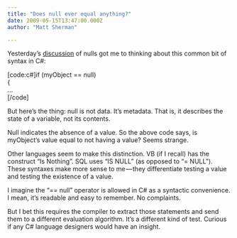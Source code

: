```yaml
---
title: "Does null ever equal anything?"
date: 2009-05-15T13:47:00.000Z
author: "Matt Sherman"

---
```


Yesterday’s [discussion](/blog/post/Nulls-and-knowledge.aspx) of nulls got me to thinking about this common bit of syntax in C#:

[code:c#]if (myObject == null)  
{  
…  
[/code]

But here’s the thing: null is not data. It’s metadata. That is, it describes the state of a variable, not its contents.

Null indicates the absence of a value. So the above code says, is myObject’s value equal to not having a value? Seems strange.

Other languages seem to make this distinction. VB (if I recall) has the construct “Is Nothing”. SQL uses “IS NULL” (as opposed to “= NULL”). These syntaxes make more sense to me — they differentiate testing a value and testing the existence of a value.

I imagine the “== null” operator is allowed in C# as a syntactic convenience. I mean, it’s readable and easy to remember. No complaints.

But I bet this requires the compiler to extract those statements and send them to a different evaluation algorithm. It’s a different kind of test. Curious if any C# language designers would have an insight.
